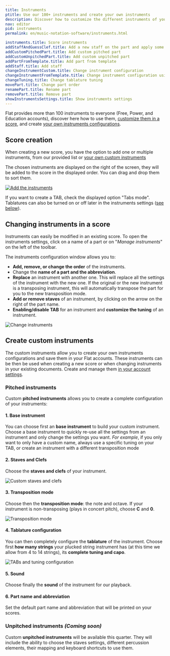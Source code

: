 ```yaml
---
title: Instruments
ptitle: Use our 100+ instruments and create your own instruments
description: Discover how to customize the different instruments of your sheet music, and creating your own instruments
nav: editor
pid: instruments
permalink: en/music-notation-software/instruments.html

instruments.title: Score instruments
addStaffAndGuessClef.title: Add a new staff on the part and apply some basic rules to have G + F clefs
addCustomPitchedPart.title: Add custom pitched part
addCustomUnpitchedPart.title: Add custom unpitched part
addPartFromTemplate.title: Add part from template
addStaff.title: Add staff
changeInstrumentCustom.title: Change instrument configuration
changeInstrumentFromTemplate.title: Change instrument configuration using a template
changeTuning.title: Change tablature tuning
movePart.title: Change part order
renamePart.title: Rename part
removePart.title: Remove part
showInstrumentsSettings.title: Show instruments settings
---
```


Flat provides more than 100 instruments to everyone (Free, Power, and Education accounts), discover here how to use them, [customize them in a score](#changing-instruments-in-a-score), and create [your own instruments configurations](#create-custom-instruments).

## Score creation

When creating a new score, you have the option to add one or multiple instruments, from our provided list or [your own custom instruments](#create-custom-instruments)

The chosen instruments are displayed on the right of the screen, they will be added to the score in the displayed order. You can drag and drop them to sort them.

[![Add the instruments](/help/assets/img/editor/create-score-instruments.png)](https://flat.io/my-library?m=newscore)

If you want to create a TAB, check the displayed option "Tabs mode". Tablatures can also be turned on or off later in the instruments settings ([see below](#changing-instruments-in-a-score)).

## Changing instruments in a score

Instruments can easily be modified in an existing score. To open the instruments settings, click on a name of a part or on "*Manage instruments*" on the left of the toolbar.

The instruments configuration window allows you to:

* **Add, remove, or change the order** of the instruments.
* Change the **name of a part and the abbreviation**.
* **Replace** an instrument with another one. This will replace all the settings of the instrument with the new one. If the original or the new instrument is a transposing instrument, this will automatically transpose the part for you to the new transposition mode.
* **Add or remove staves** of an instrument, by clicking on the arrow on the right of the part name.
* **Enabling/disable TAB** for an instrument and **customize the tuning** of an instrument.

![Change instruments](https://flat.io/img/help/editor_instruments_en.gif)

## Create custom instruments

The custom instruments allow you to create your own instruments configurations and save them in your Flat accounts. These instruments can be then be used when creating a new score or when changing instruments in your existing documents. Create and manage them [in your account settings](https://flat.io/settings/account/instruments).

### Pitched instruments

Custom **pitched instruments** allows you to create a complete configuration of your instruments:

#### 1. Base instrument

You can choose first an **base instrument** to build your custom instrument. Choose a base instrument to quickly re-use all the settings from an instrument and only change the settings you want. *For example*, if you only want to only have a custom name, always use a specific tuning on your TAB, or create an instrument with a different transposition mode

#### 2. Staves and Clefs

Choose the **staves and clefs** of your instrument.

![Custom staves and clefs](/help/assets/img/editor/custom-instru-pitched-staves-clefs.png)

#### 3. Transposition mode

Choose then the **transposition mode**: the note and octave. If your instrument is non-transposing (plays in concert pitch), choose **C** and **0**.

![Transposition mode](/help/assets/img/editor/custom-instru-pitched-transposition.png)

#### 4. Tablature configuration

You can then completely configure the **tablature** of the instrument. Choose first **how many strings** your plucked string instrument has (at this time we allow from 4 to 14 strings), its **complete tuning and capo**.

![TABs and tuning configuration](/help/assets/img/editor/custom-instru-pitched-tablature.png)

#### 5. Sound

Choose finally the **sound** of the instrument for our playback.

#### 6. Part name and abbreviation

Set the default part name and abbreviation that will be printed on your scores.

### Unpitched instruments *(Coming soon)*

Custom **unpitched instruments** will be available this quarter. They will include the ability to choose the staves settings, different percussion elements, their mapping and keyboard shortcuts to use them.

